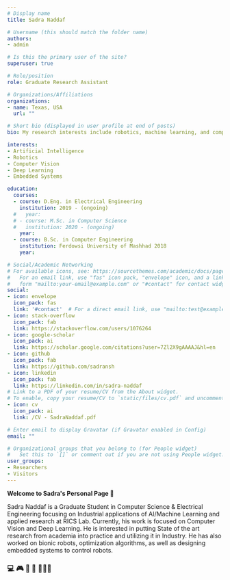 ```yaml
---
# Display name
title: Sadra Naddaf

# Username (this should match the folder name)
authors:
- admin

# Is this the primary user of the site?
superuser: true

# Role/position
role: Graduate Research Assistant

# Organizations/Affiliations
organizations:
- name: Texas, USA
  url: ""

# Short bio (displayed in user profile at end of posts)
bio: My research interests include robotics, machine learning, and computer vision.

interests:
- Artificial Intelligence
- Robotics
- Computer Vision
- Deep Learning
- Embedded Systems

education:
  courses:
  - course: D.Eng. in Electrical Engineering
    institution: 2019 - (ongoing)
  #   year:  
  # - course: M.Sc. in Computer Science
  #   institution: 2020 - (ongoing)
    year:  
  - course: B.Sc. in Computer Engineering
    institution: Ferdowsi University of Mashhad 2018
    year: 

# Social/Academic Networking
# For available icons, see: https://sourcethemes.com/academic/docs/page-builder/#icons
#   For an email link, use "fas" icon pack, "envelope" icon, and a link in the
#   form "mailto:your-email@example.com" or "#contact" for contact widget.
social:
- icon: envelope
  icon_pack: fas
  link: '#contact'  # For a direct email link, use "mailto:test@example.org".
- icon: stack-overflow
  icon_pack: fab
  link: https://stackoverflow.com/users/1076264
- icon: google-scholar
  icon_pack: ai
  link: https://scholar.google.com/citations?user=7Zl2X9gAAAAJ&hl=en
- icon: github
  icon_pack: fab
  link: https://github.com/sadransh
- icon: linkedin
  icon_pack: fab
  link: https://linkedin.com/in/sadra-naddaf  
# Link to a PDF of your resume/CV from the About widget.
# To enable, copy your resume/CV to `static/files/cv.pdf` and uncomment the lines below.
- icon: cv
  icon_pack: ai
  link: /CV - SadraNaddaf.pdf

# Enter email to display Gravatar (if Gravatar enabled in Config)
email: ""

# Organizational groups that you belong to (for People widget)
#   Set this to `[]` or comment out if you are not using People widget.
user_groups:
- Researchers
- Visitors
---
```


**Welcome to Sadra's Personal Page  :wave:**

Sadra Naddaf is a Graduate Student in Computer Science & Electrical Engineering focusing on Industrial applications of AI/Machine Learning and applied research at RICS Lab. Currently, his work is focused on Computer Vision and Deep Learning. He is interested in putting State of the art research from academia into practice and utilizing it in Industry. He has also worked on bionic robots, optimization algorithms, as well as designing embedded systems to control robots.

### :computer: :video_game: :robot: 📱  👨🏻‍💻